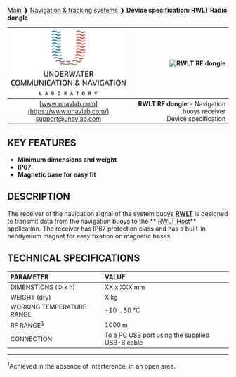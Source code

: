 [Main](/../../) ❯ [Navigation & tracking systems](/navigation_and_tracking_systems_en) ❯ **Device specification: RWLT Radio dongle**

<div style="page-break-after: always;"></div>

| ![logo](/documentation/sm_logo.png) | ![RWLT RF dongle]() |
| :---: | ---: |
| [www.unavlab.com](https://www.unavlab.com/) <br/> [support@unavlab.com](mailto:support@unavlab.com) | **RWLT RF dongle** - Navigation buoys receiver <br/> Device specification |

## KEY FEATURES

* **Minimum dimensions and weight**
* **IP67**
* **Magnetic base for easy fit**

## DESCRIPTION

The receiver of the navigation signal of the system buoys **[RWLT](RWLT_DataBrief_en.md)** is designed to transmit data from the navigation buoys to the ** [RWLT Host](https://github.com/ucnl/RWLT_Host)** application. The receiver has IP67 protection class and has a built-in neodymium magnet for easy fixation on magnetic bases.

<div style="page-break-after: always;"></div>

## TECHNICAL SPECIFICATIONS 

| PARAMETER | VALUE |
| :--- | :--- |
| DIMENSTIONS (Ф х h) | XX x XXX mm |
| WEIGHT (dry) | X kg |
| WORKING TEMPERATURE RANGE | -10 .. 50 °С |
| RF RANGE<sup>[1](#footnote1)</sup> | 1000 m |
| CONNECTION | To a PC USB port using the supplied USB-B cable |

________________
<a name="footnote1"><sup>1</sup></a>Achieved in the absence of interference, in an open area.  

<div style="page-break-after: always;"></div>
